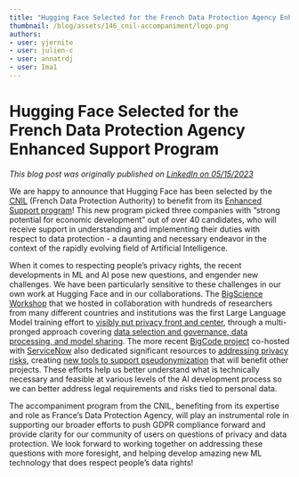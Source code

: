 ```yaml
---
title: "Hugging Face Selected for the French Data Protection Agency Enhanced Support Program"
thumbnail: /blog/assets/146_cnil-accompaniment/logo.png
authors:
- user: yjernite
- user: julien-c
- user: annatrdj
- user: Ima1
---
```


# Hugging Face Selected for the French Data Protection Agency Enhanced Support Program 


*This blog post was originally published on [LinkedIn on 05/15/2023](https://www.linkedin.com/pulse/accompagnement-renforc%25C3%25A9-de-la-cnil-et-protection-des-donn%25C3%25A9es/)*

We are happy to announce that Hugging Face has been selected by the [CNIL](https://www.cnil.fr/en/home) (French Data Protection Authority) to benefit from its [Enhanced Support program](https://www.cnil.fr/en/enhanced-support-cnil-selects-3-digital-companies-strong-potential)!
This new program picked three companies with “strong potential for economic development” out of over 40 candidates, who will receive support in understanding and implementing their duties with respect to data protection - 
a daunting and necessary endeavor in the context of the rapidly evolving field of Artificial Intelligence.

When it comes to respecting people’s privacy rights, the recent developments in ML and AI pose new questions, and engender new challenges.
We have been particularly sensitive to these challenges in our own work at Hugging Face and in our collaborations.
The [BigScience Workshop](https://huggingface.co/bigscience) that we hosted in collaboration with hundreds of researchers from many different countries and institutions
was the first Large Language Model training effort to [visibly put privacy front and center](https://linc.cnil.fr/fr/bigscience-il-faut-promouvoir-linnovation-ouverte-et-bienveillante-pour-mettre-le-respect-de-la-vie),
through a multi-pronged approach covering [data selection and governance, data processing, and model sharing](https://montrealethics.ai/category/columns/social-context-in-llm-research/).
The more recent [BigCode project](https://huggingface.co/bigcode) co-hosted with [ServiceNow](https://huggingface.co/ServiceNow) also dedicated significant resources to [addressing privacy risks](https://huggingface.co/datasets/bigcode/governance-card#social-impact-dimensions-and-considerations),
creating [new tools to support pseudonymization](https://huggingface.co/bigcode/starpii) that will benefit other projects.
These efforts help us better understand what is technically necessary and feasible at various levels of the AI development process so we can better address legal requirements and risks tied to personal data.

The accompaniment program from the CNIL, benefiting from its expertise and role as France’s Data Protection Agency,
will play an instrumental role in supporting our broader efforts to push GDPR compliance forward and provide clarity for our community of users on questions of privacy and data protection.
We look forward to working together on addressing these questions with more foresight, and helping develop amazing new ML technology that does respect people’s data rights!
